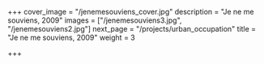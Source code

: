 +++
cover_image = "/jenemesouviens_cover.jpg"
description = "Je ne me souviens, 2009"
images = ["/jenemesouviens3.jpg", "/jenemesouviens2.jpg"]
next_page = "/projects/urban_occupation"
title = "Je ne me souviens, 2009"
weight = 3

+++
